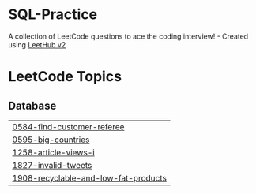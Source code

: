 # SQL-Practice
A collection of LeetCode questions to ace the coding interview! - Created using [LeetHub v2](https://github.com/arunbhardwaj/LeetHub-2.0)

<!---LeetCode Topics Start-->
# LeetCode Topics
## Database
|  |
| ------- |
| [0584-find-customer-referee](https://github.com/gauriideshpande/SQL-Practice/tree/master/0584-find-customer-referee) |
| [0595-big-countries](https://github.com/gauriideshpande/SQL-Practice/tree/master/0595-big-countries) |
| [1258-article-views-i](https://github.com/gauriideshpande/SQL-Practice/tree/master/1258-article-views-i) |
| [1827-invalid-tweets](https://github.com/gauriideshpande/SQL-Practice/tree/master/1827-invalid-tweets) |
| [1908-recyclable-and-low-fat-products](https://github.com/gauriideshpande/SQL-Practice/tree/master/1908-recyclable-and-low-fat-products) |
<!---LeetCode Topics End-->